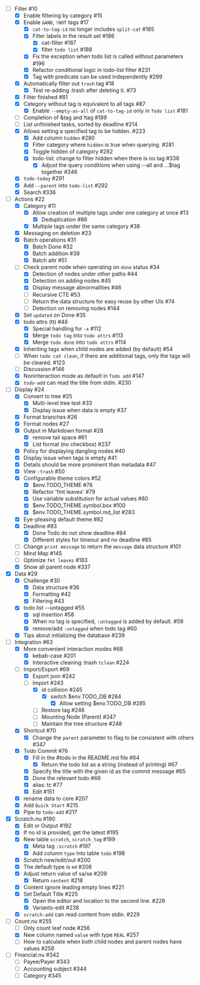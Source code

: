 - [ ] Filter #10
    - [x] Enable filtering by category #15
    - [x] Enable `&AND`, `!NOT` tags #17
        - [x] `cat-to-tag-id` no longer includes `split-cat` #185
        - [x] Filter labels in the result set #186
            - [x] cat-filter #187
            - [x] filter `todo list` #188
        - [x] Fix the exception when todo list is called without parameters #196
        - [x] Refactor conditional logic in todo-list filter #231
        - [x] Tag with predicate can be used independently #299
    - [x] Automatically filter out `trash` tag #18
        - [x] Test re-adding :trash after deleting it. #73
    - [x] Filter finished #81
    - [x] Category without tag is equivalent to all tags #87
        - [x] Enable `--empty-as-all` of `cat-to-tag-id` only in `Todo list` #181
    - [ ] Completion of &tag and !tag #189
    - [ ] List unfinished tasks, sorted by deadline #214
    - [x] Allows setting a specified tag to be hidden. #223
        - [x] Add column `hidden` #280
        - [x] Filter category where `hidden` is true when querying. #281
        - [x] Toggle hidden of category #282
        - [x] todo-list: change to filter hidden when there is no tag #338
            - [x] Adjust the query conditions when using --all and ...$tag together #346
    - [x] `todo-today` #291
    - [x] Add `--parent` into `todo-list` #292
    - [x] Search #336
- [ ] Actions #22
    - [x] Category #11
        - [x] Allow creation of multiple tags under one category at once #13
            - [x] Deduplication #86
        - [x] Multiple tags under the same category #38
    - [x] Messaging on deletion #23
    - [x] Batch operations #31
        - [x] Batch Done #32
        - [x] Batch addition #39
        - [x] Batch attr #51
    - [ ] Check parent node when operating on `done` status #34
        - [x] Detection of nodes under other paths #44
        - [x] Detection on adding nodes #45
        - [x] Display message abnormalities #46
        - [ ] Recursive CTE #53
        - [ ] Return the data structure for easy reuse by other UIs #74
        - [ ] Detection on removing nodes #144
    - [x] Set `updated` on Done #35
    - [x] todo attrs (tt) #48
        - [x] Special handling for `-x` #112
        - [x] Merge `todo tag` into `todo attrs` #113
        - [x] Merge `todo done` into `todo attrs` #114
    - [x] Inheriting tags when child nodes are added (by default) #54
    - [ ] When `todo cat clean`, if there are additional tags, only the tags will be cleared. #123
    - [ ] Discussion #146
    - [x] Noninteraction mode as default in `Todo add` #147
    - [x] `todo-add` can read the title from stdin. #230
- [ ] Display #24
    - [x] Convert to tree #25
        - [x] Multi-level tree test #33
        - [x] Display issue when data is empty #37
    - [x] Format branches #26
    - [x] Format nodes #27
    - [x] Output in Markdown format #28
        - [x] remove tail space #61
        - [x] List format (no checkbox) #237
    - [x] Policy for displaying dangling nodes #40
    - [x] Display issue when tags is empty #41
    - [x] Details should be more prominent than metadata #47
    - [x] View `:trash` #50
    - [x] Configurable theme colors #52
        - [x] $env.TODO_THEME #78
        - [x] Refactor 'fmt leaves' #79
        - [x] Use variable substitution for actual values #80
        - [x] $env.TODO_THEME.symbol.box #100
        - [x] $env.TODO_THEME.symbol.md_list #283
    - [x] Eye-pleasing default theme #82
    - [x] Deadline #83
        - [x] Done Todo do not show deadline #84
        - [x] Different styles for timeout and no deadline #85
    - [ ] Change `print message` to return the `message` data structure #101
    - [ ] Mind Map #145
    - [ ] Optimize `fmt leaves` #183
    - [x] Show all parent node #337
- [x] Data #29
    - [x] Challenge #30
        - [x] Data structure #36
        - [x] Formatting #42
        - [x] Filtering #43
    - [x] todo list --untagged #55
        - [x] sql insertion #58
        - [x] When no tag is specified, `:untagged` is added by default. #59
        - [x] remove/add `:untagged` when todo tag #60
    - [x] Tips about initializing the database #239
- [ ] Integration #63
    - [x] More convenient interaction modes #68
        - [x] kebab-case #201
        - [x] Interactive cleaning :trash `tclean` #224
    - [ ] Import/Export #69
        - [x] Export json #242
        - [ ] Import #243
            - [x] id collision #245
                - [x] switch $env.TODO_DB #284
                    - [x] Allow setting $env.TODO_DB #285
            - [ ] Restore tag #246
            - [ ] Mounting Node (Parent) #247
            - [ ] Maintain the tree structure #248
    - [x] Shortcut #70
        - [x] Change the `parent` parameter to flag to be consistent with others #347
    - [x] Todo Commit #76
        - [x] Fill in the #todo in the README.md file #64
            - [x] Return the todo list as a string (instead of printing) #67
        - [x] Specify the title with the given id as the commit message #65
        - [x] Done the relevant todo #66
        - [x] alias: tc #77
        - [x] Edit #151
    - [x] rename data to core #207
    - [x] Add `Quick Start` #215
    - [x] Pipe to `todo-add` #217
- [x] Scratch.nu #190
    - [x] Edit or Output #192
    - [x] If no id is provided, get the latest #195
    - [x] New table `scratch`, `scratch_tag` #199
        - [x] Meta tag `:scratch` #197
        - [x] Add column `type` into table `todo` #198
    - [x] Scratch new/edit/out #200
    - [x] The default type is `md` #208
    - [x] Adjust return value of sa/se #209
        - [x] Return `content` #218
    - [x] Content ignore leading empty lines #221
    - [x] Set Default Title #225
        - [x] Open the editor and location to the second line. #226
        - [x] Variants-edit #238
    - [x] `scratch-add` can read content from stdin. #229
- [ ] Count.nu #255
    - [ ] Only count leaf node #256
    - [x] New column named `value` with type `REAL` #257
    - [ ] How to calculate when both child nodes and parent nodes have values #258
- [ ] Financial.nu #342
    - [ ] Payee/Payer #343
    - [ ] Accounting subject #344
    - [ ] Category #345